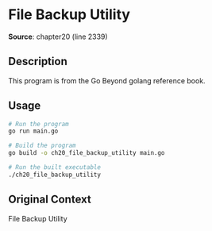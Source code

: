 # File Backup Utility

**Source**: chapter20 (line 2339)

## Description

This program is from the Go Beyond golang reference book.

## Usage

```bash
# Run the program
go run main.go

# Build the program
go build -o ch20_file_backup_utility main.go

# Run the built executable
./ch20_file_backup_utility
```

## Original Context

File Backup Utility
